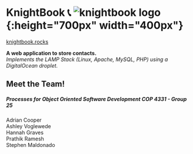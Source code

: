 # KnightBook :telephone_receiver: ![knightbook logo](https://github.com/avwede/KnightBook/blob/main/images/logo.png){:height="700px" width="400px"}

[knightbook.rocks](http://knightbook.rocks/)  
  
**A web application to store contacts.**   
*Implements the LAMP Stack (Linux, Apache, MySQL, PHP) using a DigitalOcean droplet.*

## Meet the Team! 
##### Processes for Object Oriented Software Development COP 4331 - Group 25   
Adrian Cooper  
Ashley Voglewede  
Hannah Graves  
Prathik Ramesh  
Stephen Maldonado  
